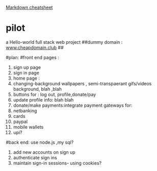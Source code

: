 [Markdown cheatsheet](https://github.com/tchapi/markdown-cheatsheet/blob/master/README.md)
# pilot

a Hello-world full stack web project 
##dummy domain : www.cheapdomain.club ##

#plan:
#front end pages :
1. sign up page   
2. sign in page  
3. home page :
 1. changing-background wallpapers , semi-transpaerant gifs/videos background, blah ,blah
 2. buttons for : log out, profile,donate/pay  
3. update profile info: blah blah  
4. donate/make payments:integrate payment gateways for:  
  1. netbanking  
  2. cards  
  3. paypal  
  4. mobile wallets  
  5. upi?  
    
#back end: use node.js ,my sql?
1. add new accounts on sign up  
2. authenticate sign ins  
3. maintain sign-in sessions- using cookies?  



